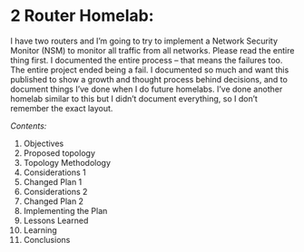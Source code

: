 # 2 Router Homelab:

I have two routers and I’m going to try to implement a Network Security Monitor (NSM) to monitor all traffic from all networks. Please read the entire thing first. I documented the entire process – that means the failures too. The entire project ended being a fail. I documented so much and want this published to show a growth and thought process behind decisions, and to document things I’ve done when I do future homelabs. I’ve done another homelab similar to this but I didn’t document everything, so I don’t remember the exact layout. 

*Contents:* 
1.	Objectives
2.	Proposed topology 
3.	Topology Methodology 
4.	Considerations 1
5.	Changed Plan 1
6.	Considerations 2
7.	Changed Plan 2
8.	Implementing the Plan
9.	Lessons Learned
10.	Learning
11. Conclusions
